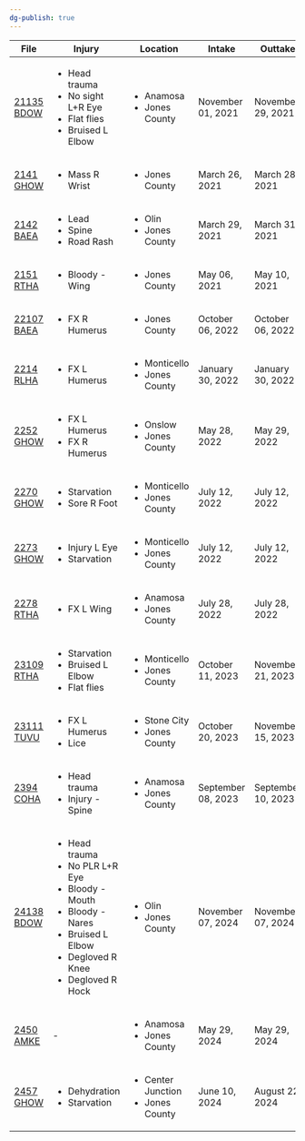 ```yaml
---
dg-publish: true
---
```


| File                                     | Injury                                                                                                                                                                     | Location                                               | Intake             | Outtake            | Status                                  |
| ---------------------------------------- | -------------------------------------------------------------------------------------------------------------------------------------------------------------------------- | ------------------------------------------------------ | ------------------ | ------------------ | --------------------------------------- |
| [21135 BDOW](../../RARE%20Birds/21135%20BDOW.md) | <ul><li>Head trauma</li><li>No sight L+R Eye</li><li>Flat flies</li><li>Bruised L Elbow</li></ul>                                                                          | <ul><li>Anamosa</li><li>Jones County</li></ul>         | November 01, 2021  | November 29, 2021  | <ul><li>Euthanized</li></ul>            |
| [2141 GHOW](../../RARE%20Birds/2141%20GHOW.md)   | <ul><li>Mass R Wrist</li></ul>                                                                                                                                             | <ul><li>Jones County</li></ul>                         | March 26, 2021     | March 28, 2021     | <ul><li>Euthanized</li></ul>            |
| [2142 BAEA](../../RARE%20Birds/2142%20BAEA.md)   | <ul><li>Lead</li><li>Spine</li><li>Road Rash</li></ul>                                                                                                                     | <ul><li>Olin</li><li>Jones County</li></ul>            | March 29, 2021     | March 31, 2021     | <ul><li>Euthanized</li></ul>            |
| [2151 RTHA](../../RARE%20Birds/2151%20RTHA.md)   | <ul><li>Bloody - Wing</li></ul>                                                                                                                                            | <ul><li>Jones County</li></ul>                         | May 06, 2021       | May 10, 2021       | <ul><li>Euthanized</li></ul>            |
| [22107 BAEA](../../RARE%20Birds/22107%20BAEA.md) | <ul><li>FX R Humerus</li></ul>                                                                                                                                             | <ul><li>Jones County</li></ul>                         | October 06, 2022   | October 06, 2022   | <ul><li>Euthanized</li></ul>            |
| [2214 RLHA](../../RARE%20Birds/2214%20RLHA.md)   | <ul><li>FX L Humerus</li></ul>                                                                                                                                             | <ul><li>Monticello</li><li>Jones County</li></ul>      | January 30, 2022   | January 30, 2022   | <ul><li>Euthanized</li></ul>            |
| [2252 GHOW](../../RARE%20Birds/2252%20GHOW.md)   | <ul><li>FX L Humerus</li><li>FX R Humerus</li></ul>                                                                                                                        | <ul><li>Onslow</li><li>Jones County</li></ul>          | May 28, 2022       | May 29, 2022       | <ul><li>Euthanized</li></ul>            |
| [2270 GHOW](../../RARE%20Birds/2270%20GHOW.md)   | <ul><li>Starvation</li><li>Sore R Foot</li></ul>                                                                                                                           | <ul><li>Monticello</li><li>Jones County</li></ul>      | July 12, 2022      | July 12, 2022      | <ul><li>Died</li></ul>                  |
| [2273 GHOW](../../RARE%20Birds/2273%20GHOW.md)   | <ul><li>Injury L Eye</li><li>Starvation</li></ul>                                                                                                                          | <ul><li>Monticello</li><li>Jones County</li></ul>      | July 12, 2022      | July 12, 2022      | <ul><li>Dead on Arrival (DOA)</li></ul> |
| [2278 RTHA](../../RARE%20Birds/2278%20RTHA.md)   | <ul><li>FX L Wing</li></ul>                                                                                                                                                | <ul><li>Anamosa</li><li>Jones County</li></ul>         | July 28, 2022      | July 28, 2022      | <ul><li>Dead on Arrival (DOA)</li></ul> |
| [23109 RTHA](../../RARE%20Birds/23109%20RTHA.md) | <ul><li>Starvation</li><li>Bruised L Elbow</li><li>Flat flies</li></ul>                                                                                                    | <ul><li>Monticello</li><li>Jones County</li></ul>      | October 11, 2023   | November 21, 2023  | <ul><li>Released</li></ul>              |
| [23111 TUVU](../../RARE%20Birds/23111%20TUVU.md) | <ul><li>FX L Humerus</li><li>Lice</li></ul>                                                                                                                                | <ul><li>Stone City</li><li>Jones County</li></ul>      | October 20, 2023   | November 15, 2023  | <ul><li>Euthanized</li></ul>            |
| [2394 COHA](../../RARE%20Birds/2394%20COHA.md)   | <ul><li>Head trauma</li><li>Injury - Spine</li></ul>                                                                                                                       | <ul><li>Anamosa</li><li>Jones County</li></ul>         | September 08, 2023 | September 10, 2023 | <ul><li>Died</li></ul>                  |
| [24138 BDOW](../../RARE%20Birds/24138%20BDOW.md) | <ul><li>Head trauma</li><li>No PLR L+R Eye</li><li>Bloody - Mouth</li><li>Bloody - Nares</li><li>Bruised L Elbow</li><li>Degloved R Knee</li><li>Degloved R Hock</li></ul> | <ul><li>Olin</li><li>Jones County</li></ul>            | November 07, 2024  | November 07, 2024  | <ul><li>Euthanized</li></ul>            |
| [2450 AMKE](../../RARE%20Birds/2450%20AMKE.md)   | \-                                                                                                                                                                         | <ul><li>Anamosa</li><li>Jones County</li></ul>         | May 29, 2024       | May 29, 2024       | <ul><li>Released</li></ul>              |
| [2457 GHOW](../../RARE%20Birds/2457%20GHOW.md)   | <ul><li>Dehydration</li><li>Starvation</li></ul>                                                                                                                           | <ul><li>Center Junction</li><li>Jones County</li></ul> | June 10, 2024      | August 22, 2024    | <ul><li>Released</li></ul>              |

